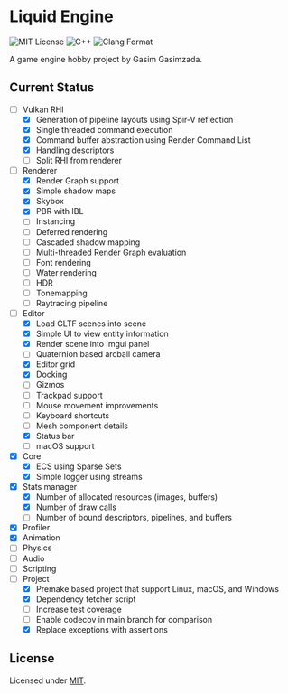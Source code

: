 # Liquid Engine

![MIT License](https://img.shields.io/badge/license-MIT-blue.svg?style=flat) ![C++](https://img.shields.io/badge/language-C++-orange.svg?style=flat) ![Clang Format](https://img.shields.io/badge/formatter-Clang--Format-red.svg?style=flat)

A game engine hobby project by Gasim Gasimzada.

## Current Status

- [ ] Vulkan RHI
    - [x] Generation of pipeline layouts using Spir-V reflection
    - [x] Single threaded command execution
    - [x] Command buffer abstraction using Render Command List
    - [x] Handling descriptors
    - [ ] Split RHI from renderer
- [ ] Renderer
    - [x] Render Graph support
    - [x] Simple shadow maps
    - [x] Skybox
    - [x] PBR with IBL
    - [ ] Instancing
    - [ ] Deferred rendering
    - [ ] Cascaded shadow mapping
    - [ ] Multi-threaded Render Graph evaluation
    - [ ] Font rendering
    - [ ] Water rendering
    - [ ] HDR
    - [ ] Tonemapping
    - [ ] Raytracing pipeline
- [ ] Editor
    - [x] Load GLTF scenes into scene
    - [x] Simple UI to view entity information
    - [x] Render scene into Imgui panel
    - [ ] Quaternion based arcball camera
    - [x] Editor grid
    - [x] Docking
    - [ ] Gizmos
    - [ ] Trackpad support
    - [ ] Mouse movement improvements
    - [ ] Keyboard shortcuts
    - [ ] Mesh component details
    - [x] Status bar
    - [ ] macOS support
- [x] Core
    - [x] ECS using Sparse Sets
    - [x] Simple logger using streams
- [x] Stats manager
    - [x] Number of allocated resources (images, buffers)
    - [x] Number of draw calls
    - [ ] Number of bound descriptors, pipelines, and buffers
- [x] Profiler 
- [x] Animation
- [ ] Physics
- [ ] Audio
- [ ] Scripting
- [ ] Project
    - [x] Premake based project that support Linux, macOS, and Windows
    - [x] Dependency fetcher script
    - [ ] Increase test coverage
    - [ ] Enable codecov in main branch for comparison
    - [x] Replace exceptions with assertions

## License

Licensed under [MIT](./LICENSE).
